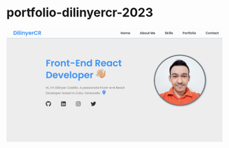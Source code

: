 # portfolio-dilinyercr-2023

![Portfolio-capture](https://github.com/DilinyerCR/portfolio-dilinyercr-2023/blob/main/design/Portfolio-capture.png)
